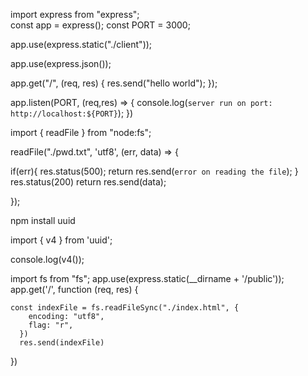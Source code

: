 <!-- סיכום החומר -->

<!-- תחילת עבודה ויצירת קובץ השרת server.ts -->

import express from "express";  
const app = express();
const PORT = 3000;

<!-- static file -->
app.use(express.static("./client"));
<!-- בעזרתו נוכל לקבל את כל הקבצים שבתיקיית client -->

<!--  ישיג לנו את המידע ל json-->
app.use(express.json());



app.get("/", (req, res) {
  res.send("hello world");
});

app.listen(PORT, (req,res) => {
    console.log(`server run on port: http://localhost:${PORT}`);
})

<!-- קריאת קובץ -->
import { readFile } from "node:fs";

readFile("./pwd.txt", 'utf8', (err, data) => {
  <!-- הפנייה לקובץ שנרצה לקרוא -->
   if(err){
    res.status(500);
    return res.send(`error on reading the file`);
   }
   res.status(200)
   return res.send(data);
   
});

<!-- התקנה והבאת יוניק איידי  -->
npm install uuid

import { v4 } from 'uuid';

console.log(v4());

<!--שfile system יבוא של  -->
<!--  -->
import fs from "fs";
app.use(express.static(__dirname + '/public'));
app.get('/', function (req, res) {
  <!-- יקרא לנו את קובץ האינדקס -->
    const indexFile = fs.readFileSync("./index.html", {
        encoding: "utf8",
        flag: "r",
      })
      res.send(indexFile)
})
